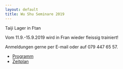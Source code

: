 ```yaml
---
layout: default
title: Wu Shu Seminare 2019
---
```


Taiji Lager in Ftan

Vom 11.9.-15.9.2019 wird in Fran wieder fleissig trainiert!<br>


Anmeldungen gerne per E-mail oder auf 079 447 65 57.<br>


<ul class="small-block-grid-1 medium-block-grid-2 large-block-grid-3">
<li><a target="_blank" href="http://www.wu-shu.ch/images/Programm_ftan19.png" class="button-contact-info">Programm</a></li>
<li><a target="_blank" href="http://www.wu-shu.ch/images/Zeitplan_ftan19.png" class="button-contact-info">Zeitplan</a></li>
</ul>
